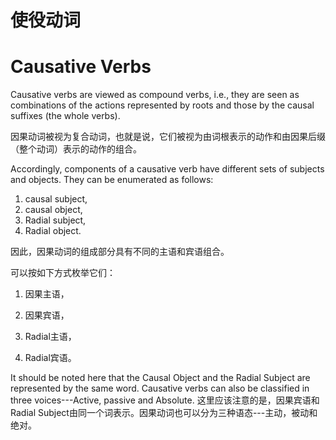 # 使役动词

# **Causative Verbs** 

Causative verbs are viewed as compound verbs,
i.e., they are seen as combinations of the actions represented by roots and those by the causal suffixes (the whole verbs). 

因果动词被视为复合动词，也就是说，它们被视为由词根表示的动作和由因果后缀（整个动词）表示的动作的组合。

Accordingly, components of a causative verb have different sets of subjects and objects.
They can be enumerated as follows:
1. causal subject, 
2. causal object,
3. Radial subject,
4. Radial object. 

因此，因果动词的组成部分具有不同的主语和宾语组合。

可以按如下方式枚举它们：

1. 因果主语，

2. 因果宾语，

3. Radial主语，

4. Radial宾语。
   
It should be noted here that the Causal Object and the Radial Subject are represented by the same word.
Causative verbs can also be classified in three voices---Active, passive and Absolute. 
这里应该注意的是，因果宾语和Radial Subject由同一个词表示。因果动词也可以分为三种语态---主动，被动和绝对。
